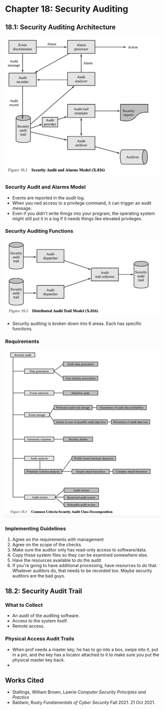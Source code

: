 # Chapter 18: Security Auditing

## 18.1: Security Auditing Architecture

![Source: Stalling et. al](<../../.gitbook/assets/image (642) (1) (1) (1).png>)

### Security Audit and Alarms Model

* Events are reported in the _audit log_.
* When you ned access to a privilege command, it can trigger an audit message.
* Even if you didn't write things into your program, the operating system might still put it in a log if it needs things like elevated privileges.

### Security Auditing Functions

![Src: stallings et. al](<../../.gitbook/assets/image (639) (1).png>)

* Security auditing is broken down into 6 areas. Each has specific functions.

### Requirements

![Source: stalling et. al](<../../.gitbook/assets/image (643) (1) (1).png>)

### Implementing Guidelines

1. Agree on the requirements with management
2. Agree on the scope of the checks.
3. Make sure the auditor only has read-only access to software/data.
4. Copy these system files so they can be examined somewhere else.
5. Have the resources available to do the audit
6. If you're going to have additional processing, have resources to do that. Whatever auditors do, that needs to be recorded too. Maybe security auditors are the bad guys.



## 18.2: Security Audit Trail

### What to Collect

* An audit of the auditing software.&#x20;
* Access to the system itself.
* Remote access.

### Physical Access Audit Trails

* When prof needs a master key, he has to go into a box, swipe into it, put in a pin, and the key has a locator attached to it to make sure you put the physical master key back.
*



## Works Cited

* Stallings, William Brown, Lawrie _Computer Security Principles and Practice_
* Baldwin, Rusty _Fundamentals of Cyber Security_ Fall 2021. 21 Oct 2021.
